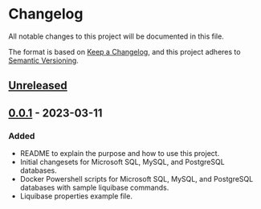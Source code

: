 # Changelog

All notable changes to this project will be documented in this file.

The format is based on [Keep a Changelog](https://keepachangelog.com),
and this project adheres to [Semantic Versioning](https://semver.org).

## [Unreleased]

## [0.0.1] - 2023-03-11

### Added 

- README to explain the purpose and how to use this project.
- Initial changesets for Microsoft SQL, MySQL, and PostgreSQL databases.
- Docker Powershell scripts for Microsoft SQL, MySQL, and PostgreSQL databases with sample liquibase commands.
- Liquibase properties example file.

[unreleased]: https://github.com/briancavanaugh/starter-database-liquibase/compare/v0.0.1...HEAD
[0.0.1]: https://github.com/briancavanaugh/starter-database-liquibase/releases/tag/v0.0.1
